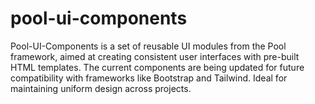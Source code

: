 # pool-ui-components
Pool-UI-Components is a set of reusable UI modules from the Pool framework, aimed at creating consistent user interfaces with pre-built HTML templates. The current components are being updated for future compatibility with frameworks like Bootstrap and Tailwind. Ideal for maintaining uniform design across projects.
